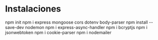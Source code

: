 # Instalaciones
npm init 
npm i express mongoose cors dotenv body-parser
npm install --save-dev nodemon
npm i express-async-handler
npm i bcryptjs
npm i jsonwebtoken
npm i cookie-parser
npm i nodemailer
